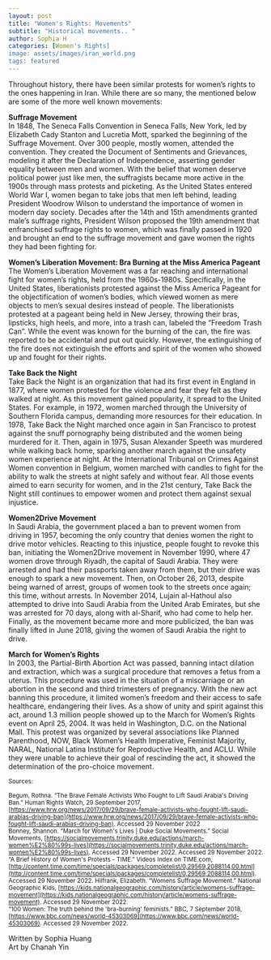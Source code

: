 ```yaml
---
layout: post
title: "Women's Rights: Movements"
subtitle: "Historical movements.. "
author: Sophia H
categories: [Women's Rights]
image: assets/images/iran_world.png
tags: featured
---
```


Throughout history, there have been similar protests for women’s rights to the ones happening in Iran. While there are so many, the mentioned below are some of the more well known movements:

**Suffrage Movement**  
In 1848, The Seneca Falls Convention in Seneca Falls, New York, led by Elizabeth Cady Stanton and Lucretia Mott, sparked the beginning of the Suffrage Movement. Over 300 people, mostly women, attended the convention. They created the Document of Sentiments and Grievances, modeling it after the Declaration of Independence, asserting gender equality between men and women. With the belief that women deserve political power just like men, the suffragists became more active in the 1900s through mass protests and picketing. As the United States entered World War I, women began to take jobs that men left behind, leading President Woodrow Wilson to understand the importance of women in modern day society. Decades after the 14th and 15th amendments granted male’s suffrage rights, President Wilson proposed the 19th amendment that enfranchised suffrage rights to women, which was finally passed in 1920 and brought an end to the suffrage movement and gave women the rights they had been fighting for.

**Women’s Liberation Movement: Bra Burning at the Miss America Pageant**  
The Women’s Liberation Movement was a far reaching and international fight for women’s rights, held from the 1960s-1980s. Specifically, in the United States, liberationists protested against the Miss America Pageant for the objectification of women’s bodies, which viewed women as mere objects to men’s sexual desires instead of people. The liberationists protested at a pageant being held in New Jersey, throwing their bras, lipsticks, high heels, and more, into a trash can, labeled the “Freedom Trash Can”. While the event was known for the burning of the can, the fire was reported to be accidental and put out quickly. However, the extinguishing of the fire does not extinguish the efforts and spirit of the women who showed up and fought for their rights.

**Take Back the Night**  
Take Back the Night is an organization that had its first event in England in 1877, where women protested for the violence and fear they felt as they walked at night. As this movement gained popularity, it spread to the United States. For example, in 1972, women marched through the University of Southern Florida campus, demanding more resources for their education. In 1978, Take Back the Night marched once again in San Francisco to protest against the snuff pornography being distributed and the women being murdered for it. Then, again in 1975, Susan Alexander Speeth was murdered while walking back home, sparking another march against the unsafety women experience at night. At the International Tribunal on Crimes Against Women convention in Belgium, women marched with candles to fight for the ability to walk the streets at night safely and without fear. All those events aimed to earn security for women, and in the 21st century, Take Back the Night still continues to empower women and protect them against sexual injustice.

**Women2Drive Movement**  
In Saudi Arabia, the government placed a ban to prevent women from driving in 1957, becoming the only country that denies women the right to drive motor vehicles. Reacting to this injustice, people fought to revoke this ban, initiating the Women2Drive movement in November 1990, where 47 women drove through Riyadh, the capital of Saudi Arabia. They were arrested and had their passports taken away from them, but their drive was enough to spark a new movement. Then, on October 26, 2013, despite being warned of arrest, groups of women took to the streets once again; this time, without arrests. In November 2014, Lujain al-Hathoul also attempted to drive into Saudi Arabia from the United Arab Emirates, but she was arrested for 70 days, along with al-Sharif, who had come to help her. Finally, as the movement became more and more publicized, the ban was finally lifted in June 2018, giving the women of Saudi Arabia the right to drive.

**March for Women’s Rights**  
In 2003, the Partial-Birth Abortion Act was passed, banning intact dilation and extraction, which was a surgical procedure that removes a fetus from a uterus. This procedure was used in the situation of a miscarriage or an abortion in the second and third trimesters of pregnancy. With the new act banning this procedure, it limited women’s freedom and their access to safe healthcare, endangering their lives. As a show of unity and spirit against this act, around 1.3 million people showed up to the March for Women’s Rights event on April 25, 2004. It was held in Washington, D.C. on the National Mall. This protest was organized by several associations like Planned Parenthood, NOW, Black Women’s Health Imperative, Feminist Majority, NARAL, National Latina Institute for Reproductive Health, and ACLU. While they were unable to achieve their goal of rescinding the act, it showed the determination of the pro-choice movement.

<small> Sources: </small>

<small> Begum, Rothna. “The Brave Female Activists Who Fought to Lift Saudi Arabia's Driving Ban.” Human Rights Watch, 29 September 2017, [https://www.hrw.org/news/2017/09/29/brave-female-activists-who-fought-lift-saudi-arabias-driving-ban](https://www.hrw.org/news/2017/09/29/brave-female-activists-who-fought-lift-saudi-arabias-driving-ban). Accessed 29 November 2022 </small>  
<small> Bonney, Shannon. “March for Women's Lives | Duke Social Movements.” Social Movements, [https://socialmovements.trinity.duke.edu/actions/march-women%E2%80%99s-lives](https://socialmovements.trinity.duke.edu/actions/march-women%E2%80%99s-lives). Accessed 29 November 2022.
Accessed 29 November 2022.
</small>  
<small>“A Brief History of Women's Protests - TIME.” Videos Index on TIME.com, [http://content.time.com/time/specials/packages/completelist/0,29569,2088114,00.html](http://content.time.com/time/specials/packages/completelist/0,29569,2088114,00.html). Accessed 29 November 2022.
</small>
<small> Hilfrank, Elizabeth. “Womens Suffrage Movement.” National Geographic Kids, [https://kids.nationalgeographic.com/history/article/womens-suffrage-movement](https://kids.nationalgeographic.com/history/article/womens-suffrage-movement). Accessed 29 November 2022.
</small>  
<small> “100 Women: The truth behind the 'bra-burning' feminists.” BBC, 7 September 2018, [https://www.bbc.com/news/world-45303069](https://www.bbc.com/news/world-45303069). Accessed 29 November 2022. </small>

Written by Sophia Huang  
Art by Chanah Yin
